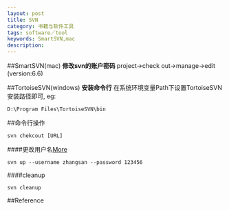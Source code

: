 ```yaml
---
layout: post
title: SVN
category: 书籍与软件工具
tags: software／tool
keywords: SmartSVN,mac
description: 
---
```


##SmartSVN(mac)
**修改svn的账户密码**
project-\>check out-\>manage-\>edit (version:6.6)

##TortoiseSVN(windows)
**安装命令行**
在系统环境变量Path下设置TortoiseSVN安装路径即可,
eg:

```
D:\Program Files\TortoiseSVN\bin
```

##命令行操作

```
svn chekcout [URL]
```


####更改用户名[More](http://blog.sina.com.cn/s/blog_916e0cff01013k93.html)

```
svn up --username zhangsan --password 123456
```
####cleanup

```
svn cleanup
```
##Reference
